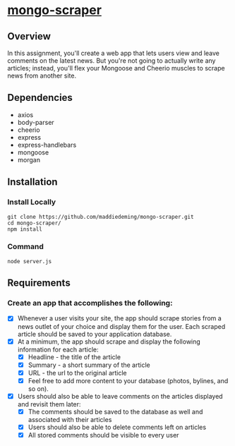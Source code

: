 # [mongo-scraper](https://maddie-mongo-scraper.herokuapp.com/)
## Overview
In this assignment, you'll create a web app that lets users view and leave comments on the latest news. But you're not going to actually write any articles; instead, you'll flex your Mongoose and Cheerio muscles to scrape news from another site.
## Dependencies
* axios
* body-parser
* cheerio
* express
* express-handlebars
* mongoose
* morgan
## Installation
### Install Locally
```
git clone https://github.com/maddiedeming/mongo-scraper.git
cd mongo-scraper/
npm install
```
### Command
`node server.js`
## Requirements
### Create an app that accomplishes the following:
- [x] Whenever a user visits your site, the app should scrape stories from a news outlet of your choice and display them for the user. Each scraped article should be saved to your application database. 
- [x] At a minimum, the app should scrape and display the following information for each article:
  - [x] Headline - the title of the article
  - [x] Summary - a short summary of the article
  - [x] URL - the url to the original article
  - [x] Feel free to add more content to your database (photos, bylines, and so on).
- [x] Users should also be able to leave comments on the articles displayed and revisit them later:
  - [x] The comments should be saved to the database as well and associated with their articles
  - [x] Users should also be able to delete comments left on articles
  - [x] All stored comments should be visible to every user
